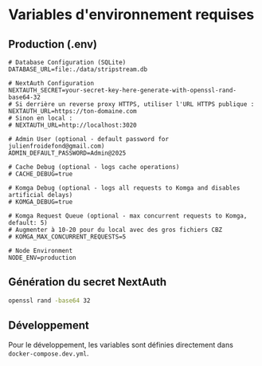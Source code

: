 # Variables d'environnement requises

## Production (.env)
```env
# Database Configuration (SQLite)
DATABASE_URL=file:./data/stripstream.db

# NextAuth Configuration
NEXTAUTH_SECRET=your-secret-key-here-generate-with-openssl-rand-base64-32
# Si derrière un reverse proxy HTTPS, utiliser l'URL HTTPS publique :
NEXTAUTH_URL=https://ton-domaine.com
# Sinon en local :
# NEXTAUTH_URL=http://localhost:3020

# Admin User (optional - default password for julienfroidefond@gmail.com)
ADMIN_DEFAULT_PASSWORD=Admin@2025

# Cache Debug (optional - logs cache operations)
# CACHE_DEBUG=true

# Komga Debug (optional - logs all requests to Komga and disables artificial delays)
# KOMGA_DEBUG=true

# Komga Request Queue (optional - max concurrent requests to Komga, default: 5)
# Augmenter à 10-20 pour du local avec des gros fichiers CBZ
# KOMGA_MAX_CONCURRENT_REQUESTS=5

# Node Environment
NODE_ENV=production
```

## Génération du secret NextAuth
```bash
openssl rand -base64 32
```

## Développement
Pour le développement, les variables sont définies directement dans `docker-compose.dev.yml`.
